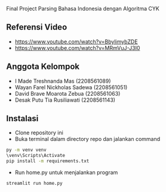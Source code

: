 Final Project Parsing Bahasa Indonesia dengan Algoritma CYK

## Referensi Video
- https://www.youtube.com/watch?v=BbylimybZDE
- https://www.youtube.com/watch?v=MRmVuJ-J3I0

## Anggota Kelompok
- I Made Treshnanda Mas (2208561089)
- Wayan Farel Nickholas Sadewa (2208561051)
- David Brave Moarota Zebua (2208561063)
- Desak Putu Tia Rusiliawati (2208561143)

## Instalasi
- Clone repository ini
- Buka terminal dalam directory repo dan jalankan command
```bash
py -m venv venv
\venv\Scripts\Activate
pip install -m requirements.txt
```
- Run home.py untuk menjalankan program
```bash
streamlit run home.py
```


